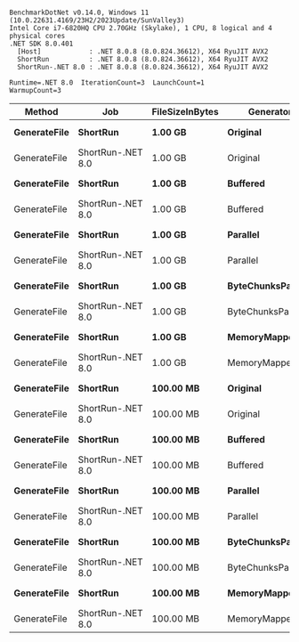 ```

BenchmarkDotNet v0.14.0, Windows 11 (10.0.22631.4169/23H2/2023Update/SunValley3)
Intel Core i7-6820HQ CPU 2.70GHz (Skylake), 1 CPU, 8 logical and 4 physical cores
.NET SDK 8.0.401
  [Host]            : .NET 8.0.8 (8.0.824.36612), X64 RyuJIT AVX2
  ShortRun          : .NET 8.0.8 (8.0.824.36612), X64 RyuJIT AVX2
  ShortRun-.NET 8.0 : .NET 8.0.8 (8.0.824.36612), X64 RyuJIT AVX2

Runtime=.NET 8.0  IterationCount=3  LaunchCount=1  
WarmupCount=3  

```
| Method       | Job               | FileSizeInBytes | Generator          | Mean      | Error    | StdDev   | StdErr   | Min       | Q1        | Median    | Q3        | Max       | Op/s   | Rank | Gen0         | Gen1        | Gen2        | Allocated  |
|------------- |------------------ |---------------- |------------------- |----------:|---------:|---------:|---------:|----------:|----------:|----------:|----------:|----------:|-------:|-----:|-------------:|------------:|------------:|-----------:|
| **GenerateFile** | **ShortRun**          | **1.00 GB**         | **Original**           |  **7.3393 s** | **3.3255 s** | **0.1823 s** | **0.1052 s** |  **7.1506 s** |  **7.2517 s** |  **7.3528 s** |  **7.4336 s** |  **7.5144 s** | **0.1363** |    **5** | **1467000.0000** |           **-** |           **-** | **5852.55 MB** |
| GenerateFile | ShortRun-.NET 8.0 | 1.00 GB         | Original           |  7.4758 s | 3.5234 s | 0.1931 s | 0.1115 s |  7.2769 s |  7.3825 s |  7.4881 s |  7.5753 s |  7.6625 s | 0.1338 |    5 | 1467000.0000 |           - |           - |  5852.6 MB |
| **GenerateFile** | **ShortRun**          | **1.00 GB**         | **Buffered**           |  **6.6605 s** | **3.7438 s** | **0.2052 s** | **0.1185 s** |  **6.4404 s** |  **6.5675 s** |  **6.6946 s** |  **6.7706 s** |  **6.8465 s** | **0.1501** |    **5** | **1400000.0000** | **636000.0000** | **636000.0000** | **5095.54 MB** |
| GenerateFile | ShortRun-.NET 8.0 | 1.00 GB         | Buffered           |  6.6596 s | 1.8238 s | 0.1000 s | 0.0577 s |  6.5446 s |  6.6267 s |  6.7088 s |  6.7171 s |  6.7254 s | 0.1502 |    5 | 1400000.0000 | 636000.0000 | 636000.0000 | 5094.59 MB |
| **GenerateFile** | **ShortRun**          | **1.00 GB**         | **Parallel**           |  **2.1849 s** | **3.1565 s** | **0.1730 s** | **0.0999 s** |  **2.0603 s** |  **2.0861 s** |  **2.1119 s** |  **2.2472 s** |  **2.3824 s** | **0.4577** |    **4** |    **5000.0000** |   **4000.0000** |   **4000.0000** | **4100.11 MB** |
| GenerateFile | ShortRun-.NET 8.0 | 1.00 GB         | Parallel           |  2.4691 s | 5.9559 s | 0.3265 s | 0.1885 s |  2.1525 s |  2.3014 s |  2.4503 s |  2.6275 s |  2.8046 s | 0.4050 |    4 |    5000.0000 |   4000.0000 |   4000.0000 | 4100.06 MB |
| **GenerateFile** | **ShortRun**          | **1.00 GB**         | **ByteChunksParallel** | **10.2579 s** | **1.4635 s** | **0.0802 s** | **0.0463 s** | **10.2070 s** | **10.2117 s** | **10.2163 s** | **10.2834 s** | **10.3504 s** | **0.0975** |    **6** |  **799000.0000** |  **31000.0000** |  **30000.0000** | **6954.18 MB** |
| GenerateFile | ShortRun-.NET 8.0 | 1.00 GB         | ByteChunksParallel | 10.1168 s | 0.5995 s | 0.0329 s | 0.0190 s | 10.0808 s | 10.1025 s | 10.1243 s | 10.1348 s | 10.1452 s | 0.0988 |    6 |  801000.0000 |  32000.0000 |  32000.0000 |  7054.2 MB |
| **GenerateFile** | **ShortRun**          | **1.00 GB**         | **MemoryMapped**       |  **7.7390 s** | **2.9917 s** | **0.1640 s** | **0.0947 s** |  **7.5527 s** |  **7.6777 s** |  **7.8027 s** |  **7.8321 s** |  **7.8616 s** | **0.1292** |    **5** | **1981000.0000** |           **-** |           **-** | **7903.69 MB** |
| GenerateFile | ShortRun-.NET 8.0 | 1.00 GB         | MemoryMapped       |  7.3728 s | 2.1530 s | 0.1180 s | 0.0681 s |  7.2703 s |  7.3083 s |  7.3462 s |  7.4240 s |  7.5018 s | 0.1356 |    5 | 1981000.0000 |           - |           - | 7903.47 MB |
| **GenerateFile** | **ShortRun**          | **100.00 MB**       | **Original**           |  **0.6831 s** | **0.2178 s** | **0.0119 s** | **0.0069 s** |  **0.6703 s** |  **0.6776 s** |  **0.6849 s** |  **0.6894 s** |  **0.6940 s** | **1.4640** |    **2** |  **143000.0000** |           **-** |           **-** |   **571.8 MB** |
| GenerateFile | ShortRun-.NET 8.0 | 100.00 MB       | Original           |  0.7052 s | 0.3816 s | 0.0209 s | 0.0121 s |  0.6898 s |  0.6933 s |  0.6967 s |  0.7128 s |  0.7290 s | 1.4181 |    2 |  143000.0000 |           - |           - |  571.81 MB |
| **GenerateFile** | **ShortRun**          | **100.00 MB**       | **Buffered**           |  **0.6332 s** | **0.0858 s** | **0.0047 s** | **0.0027 s** |  **0.6295 s** |  **0.6306 s** |  **0.6317 s** |  **0.6351 s** |  **0.6385 s** | **1.5792** |    **2** |  **135000.0000** |  **61000.0000** |  **61000.0000** |  **499.59 MB** |
| GenerateFile | ShortRun-.NET 8.0 | 100.00 MB       | Buffered           |  0.6427 s | 0.1041 s | 0.0057 s | 0.0033 s |  0.6368 s |  0.6400 s |  0.6431 s |  0.6456 s |  0.6482 s | 1.5559 |    2 |  135000.0000 |  61000.0000 |  61000.0000 |  499.52 MB |
| **GenerateFile** | **ShortRun**          | **100.00 MB**       | **Parallel**           |  **0.1951 s** | **0.0503 s** | **0.0028 s** | **0.0016 s** |  **0.1920 s** |  **0.1943 s** |  **0.1967 s** |  **0.1967 s** |  **0.1967 s** | **5.1246** |    **1** |    **1666.6667** |   **1666.6667** |   **1666.6667** |  **440.74 MB** |
| GenerateFile | ShortRun-.NET 8.0 | 100.00 MB       | Parallel           |  0.2027 s | 0.2680 s | 0.0147 s | 0.0085 s |  0.1938 s |  0.1942 s |  0.1946 s |  0.2071 s |  0.2196 s | 4.9338 |    1 |    1333.3333 |   1333.3333 |   1333.3333 |  440.73 MB |
| **GenerateFile** | **ShortRun**          | **100.00 MB**       | **ByteChunksParallel** |  **0.9880 s** | **0.1350 s** | **0.0074 s** | **0.0043 s** |  **0.9798 s** |  **0.9850 s** |  **0.9901 s** |  **0.9921 s** |  **0.9942 s** | **1.0121** |    **3** |   **84000.0000** |   **2000.0000** |   **2000.0000** |  **746.37 MB** |
| GenerateFile | ShortRun-.NET 8.0 | 100.00 MB       | ByteChunksParallel |  0.9967 s | 0.0209 s | 0.0011 s | 0.0007 s |  0.9954 s |  0.9962 s |  0.9971 s |  0.9973 s |  0.9975 s | 1.0034 |    3 |   86000.0000 |   4000.0000 |   4000.0000 |  766.38 MB |
| **GenerateFile** | **ShortRun**          | **100.00 MB**       | **MemoryMapped**       |  **0.7280 s** | **0.2009 s** | **0.0110 s** | **0.0064 s** |  **0.7172 s** |  **0.7223 s** |  **0.7275 s** |  **0.7333 s** |  **0.7392 s** | **1.3737** |    **2** |  **193000.0000** |           **-** |           **-** |  **771.87 MB** |
| GenerateFile | ShortRun-.NET 8.0 | 100.00 MB       | MemoryMapped       |  0.7690 s | 0.8551 s | 0.0469 s | 0.0271 s |  0.7301 s |  0.7430 s |  0.7558 s |  0.7884 s |  0.8210 s | 1.3004 |    2 |  193000.0000 |           - |           - |  771.87 MB |
